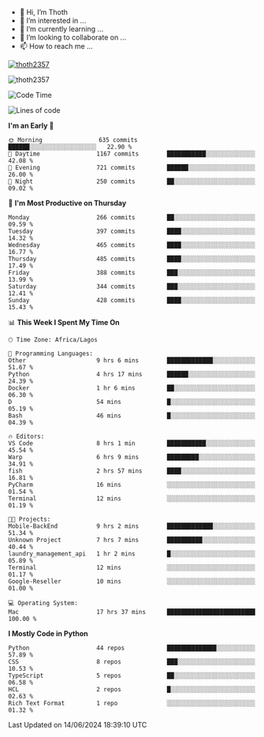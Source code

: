 <!---
thoth2357/thoth2357 is a ✨ special ✨ repository because its `README.md` (this file) appears on your GitHub profile.
You can click the Preview link to take a look at your changes.
--->

- 👋 Hi, I’m Thoth
- 👀 I’m interested in ...
- 🌱 I’m currently learning ...
- 💞️ I’m looking to collaborate on ...
- 📫 How to reach me ...


<p align="left"> <a href="https://github.com/ryo-ma/github-profile-trophy"><img src="https://github-profile-trophy.vercel.app/?username=thoth2357&theme=gruvbox&no-bg=true&no-frame=false&title=MultiLanguage,Commits,Repositories,Stars,Followers,PullRequest,Reviews,Issues" alt="thoth2357" /></a> </p>

<p align="left"> <img src="https://komarev.com/ghpvc/?username=thoth2357&label=Profile%20views&color=0e75b6&style=flat" alt="thoth2357" /> </p>

<!--START_SECTION:waka-->
![Code Time](http://img.shields.io/badge/Code%20Time-3%2C006%20hrs%2032%20mins-blue)

![Lines of code](https://img.shields.io/badge/From%20Hello%20World%20I%27ve%20Written-30.9%20million%20lines%20of%20code-blue)

**I'm an Early 🐤** 

```text
🌞 Morning                635 commits         ██████░░░░░░░░░░░░░░░░░░░   22.90 % 
🌆 Daytime                1167 commits        ███████████░░░░░░░░░░░░░░   42.08 % 
🌃 Evening                721 commits         ██████░░░░░░░░░░░░░░░░░░░   26.00 % 
🌙 Night                  250 commits         ██░░░░░░░░░░░░░░░░░░░░░░░   09.02 % 
```
📅 **I'm Most Productive on Thursday** 

```text
Monday                   266 commits         ██░░░░░░░░░░░░░░░░░░░░░░░   09.59 % 
Tuesday                  397 commits         ████░░░░░░░░░░░░░░░░░░░░░   14.32 % 
Wednesday                465 commits         ████░░░░░░░░░░░░░░░░░░░░░   16.77 % 
Thursday                 485 commits         ████░░░░░░░░░░░░░░░░░░░░░   17.49 % 
Friday                   388 commits         ███░░░░░░░░░░░░░░░░░░░░░░   13.99 % 
Saturday                 344 commits         ███░░░░░░░░░░░░░░░░░░░░░░   12.41 % 
Sunday                   428 commits         ████░░░░░░░░░░░░░░░░░░░░░   15.43 % 
```


📊 **This Week I Spent My Time On** 

```text
🕑︎ Time Zone: Africa/Lagos

💬 Programming Languages: 
Other                    9 hrs 6 mins        █████████████░░░░░░░░░░░░   51.67 % 
Python                   4 hrs 17 mins       ██████░░░░░░░░░░░░░░░░░░░   24.39 % 
Docker                   1 hr 6 mins         ██░░░░░░░░░░░░░░░░░░░░░░░   06.30 % 
D                        54 mins             █░░░░░░░░░░░░░░░░░░░░░░░░   05.19 % 
Bash                     46 mins             █░░░░░░░░░░░░░░░░░░░░░░░░   04.39 % 

🔥 Editors: 
VS Code                  8 hrs 1 min         ███████████░░░░░░░░░░░░░░   45.54 % 
Warp                     6 hrs 9 mins        █████████░░░░░░░░░░░░░░░░   34.91 % 
fish                     2 hrs 57 mins       ████░░░░░░░░░░░░░░░░░░░░░   16.81 % 
PyCharm                  16 mins             ░░░░░░░░░░░░░░░░░░░░░░░░░   01.54 % 
Terminal                 12 mins             ░░░░░░░░░░░░░░░░░░░░░░░░░   01.19 % 

🐱‍💻 Projects: 
Mobile-BackEnd           9 hrs 2 mins        █████████████░░░░░░░░░░░░   51.34 % 
Unknown Project          7 hrs 7 mins        ██████████░░░░░░░░░░░░░░░   40.44 % 
laundry_management_api   1 hr 2 mins         █░░░░░░░░░░░░░░░░░░░░░░░░   05.89 % 
Terminal                 12 mins             ░░░░░░░░░░░░░░░░░░░░░░░░░   01.17 % 
Google-Reseller          10 mins             ░░░░░░░░░░░░░░░░░░░░░░░░░   01.00 % 

💻 Operating System: 
Mac                      17 hrs 37 mins      █████████████████████████   100.00 % 
```

**I Mostly Code in Python** 

```text
Python                   44 repos            ██████████████░░░░░░░░░░░   57.89 % 
CSS                      8 repos             ███░░░░░░░░░░░░░░░░░░░░░░   10.53 % 
TypeScript               5 repos             ██░░░░░░░░░░░░░░░░░░░░░░░   06.58 % 
HCL                      2 repos             █░░░░░░░░░░░░░░░░░░░░░░░░   02.63 % 
Rich Text Format         1 repo              ░░░░░░░░░░░░░░░░░░░░░░░░░   01.32 % 
```




 Last Updated on 14/06/2024 18:39:10 UTC
<!--END_SECTION:waka-->
<!--![](http://github-profile-summary-cards.vercel.app/api/cards/profile-details?username=thoth2357&theme=2077)

![](http://github-profile-summary-cards.vercel.app/api/cards/stats?username=thoth2357&theme=2077)![](http://github-profile-summary-cards.vercel.app/api/cards/productive-time?username=thoth2357&theme=2077&utcOffset=8) -->
